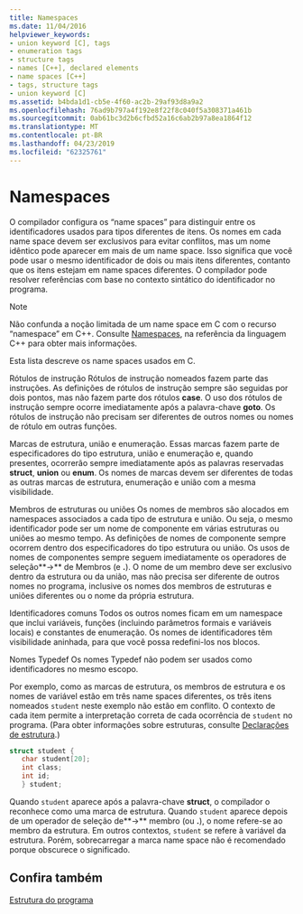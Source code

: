 ```yaml
---
title: Namespaces
ms.date: 11/04/2016
helpviewer_keywords:
- union keyword [C], tags
- enumeration tags
- structure tags
- names [C++], declared elements
- name spaces [C++]
- tags, structure tags
- union keyword [C]
ms.assetid: b4bda1d1-cb5e-4f60-ac2b-29af93d8a9a2
ms.openlocfilehash: 76ad9b797a4f192e8f22f8c040f5a308371a461b
ms.sourcegitcommit: 0ab61bc3d2b6cfbd52a16c6ab2b97a8ea1864f12
ms.translationtype: MT
ms.contentlocale: pt-BR
ms.lasthandoff: 04/23/2019
ms.locfileid: "62325761"
---
```

# <a name="name-spaces"></a>Namespaces

O compilador configura os “name spaces” para distinguir entre os identificadores usados para tipos diferentes de itens. Os nomes em cada name space devem ser exclusivos para evitar conflitos, mas um nome idêntico pode aparecer em mais de um name space. Isso significa que você pode usar o mesmo identificador de dois ou mais itens diferentes, contanto que os itens estejam em name spaces diferentes. O compilador pode resolver referências com base no contexto sintático do identificador no programa.

> [!NOTE]
> Não confunda a noção limitada de um name space em C com o recurso “namespace” em C++. Consulte [Namespaces](../cpp/namespaces-cpp.md), na referência da linguagem C++ para obter mais informações.

Esta lista descreve os name spaces usados em C.

Rótulos de instrução Rótulos de instrução nomeados fazem parte das instruções. As definições de rótulos de instrução sempre são seguidas por dois pontos, mas não fazem parte dos rótulos **case**. O uso dos rótulos de instrução sempre ocorre imediatamente após a palavra-chave **goto**. Os rótulos de instrução não precisam ser diferentes de outros nomes ou nomes de rótulo em outras funções.

Marcas de estrutura, união e enumeração. Essas marcas fazem parte de especificadores do tipo estrutura, união e enumeração e, quando presentes, ocorrerão sempre imediatamente após as palavras reservadas **struct**, **union** ou **enum**. Os nomes de marcas devem ser diferentes de todas as outras marcas de estrutura, enumeração e união com a mesma visibilidade.

Membros de estruturas ou uniões Os nomes de membros são alocados em namespaces associados a cada tipo de estrutura e união. Ou seja, o mesmo identificador pode ser um nome de componente em várias estruturas ou uniões ao mesmo tempo. As definições de nomes de componente sempre ocorrem dentro dos especificadores do tipo estrutura ou união. Os usos de nomes de componentes sempre seguem imediatamente os operadores de seleção**->** de Membros (e **.**). O nome de um membro deve ser exclusivo dentro da estrutura ou da união, mas não precisa ser diferente de outros nomes no programa, inclusive os nomes dos membros de estruturas e uniões diferentes ou o nome da própria estrutura.

Identificadores comuns Todos os outros nomes ficam em um namespace que inclui variáveis, funções (incluindo parâmetros formais e variáveis locais) e constantes de enumeração. Os nomes de identificadores têm visibilidade aninhada, para que você possa redefini-los nos blocos.

Nomes Typedef Os nomes Typedef não podem ser usados como identificadores no mesmo escopo.

Por exemplo, como as marcas de estrutura, os membros de estrutura e os nomes de variável estão em três name spaces diferentes, os três itens nomeados `student` neste exemplo não estão em conflito. O contexto de cada item permite a interpretação correta de cada ocorrência de `student` no programa. (Para obter informações sobre estruturas, consulte [Declarações de estrutura](../c-language/structure-declarations.md).)

```C
struct student {
   char student[20];
   int class;
   int id;
   } student;
```

Quando `student` aparece após a palavra-chave **struct**, o compilador o reconhece como uma marca de estrutura. Quando `student` aparece depois de um operador de seleção de**->** membro (ou **.**), o nome refere-se ao membro da estrutura. Em outros contextos, `student` se refere à variável da estrutura. Porém, sobrecarregar a marca name space não é recomendado porque obscurece o significado.

## <a name="see-also"></a>Confira também

[Estrutura do programa](../c-language/program-structure.md)
